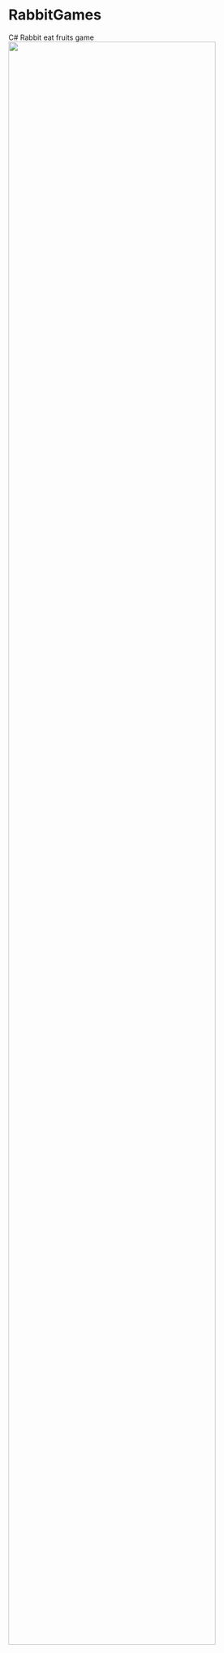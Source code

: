 # RabbitGames
C# Rabbit eat fruits game
<img src="https://user-images.githubusercontent.com/19660734/50204857-89eedd80-03a9-11e9-9cf2-74d23e48ca95.png" width="90%"></img>
